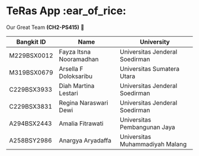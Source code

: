 <h1>TeRas App :ear_of_rice:</h1>

Our Great Team <strong>(CH2-PS415)</strong> :raised_hands:

| Bangkit ID    | Name                    | University                      |
| ------------- |------------------------ | --------------------------------|
| M229BSX0012   | Fayza Itsna Nooramadhan | Universitas Jenderal Soedirman  |
| M319BSX0679   | Arsella F Doloksaribu   | Universitas Sumatera Utara      |
| C229BSX3933   | Diah Martina Lestari    | Universitas Jenderal Soedirman  |
| C229BSX3831   | Regina Naraswari Dewi   | Universitas Jenderal Soedirman  |
| A294BSX2443   | Amalia Fitrawati        | Universitas Pembangunan Jaya    |
| A258BSY2986   | Anargya Aryadaffa       | Universitas Muhammadiyah Malang |
